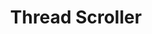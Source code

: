 ---
  id: "20443"
  fieldLayoutId: "89"
  uid: "f2059d68-1995-46f0-a0f0-6cb00662ed91"
  enabled: "1"
  archived: "0"
  dateCreated: "2018-11-03 22:08:42"
  dateUpdated: "2019-01-28 02:47:29"
  siteSettingsId: "20443"
  slug: "thread-scroller"
  siteId: "1"
  uri: "patterns/ios/entry/thread-scroller"
  enabledForSite: "1"
  sectionId: "2"
  typeId: "2"
  authorId: "1"
  postdateCreated: "2018-11-03 22:08:00"
  expirydateCreated: null
  contentId: "20438"
  title: "Thread Scroller"
  field_allColorsComputed: null
  field_allColorsComputedIllustration: null
  field_allColorsComputedThumbnail: null
  field_appDescription: null
  field_appDescriptionSentiment: null
  field_audio: "0"
  field_authorFaq: null
  field_bgThumbPosition: "right bottom"
  field_body: null
  field_captureSize: null
  field_categoriesRaw: "navigability,\ncustomization"
  field_categoryInPlainText: null
  field_coldThumbTransform: null
  field_colorPalette: null
  field_contributorName: null
  field_contributorUrl: null
  field_coverColor: null
  field_dominantColor: null
  field_externalContributor: "0"
  field_fetchWebsiteData: null
  field_fullName: null
  field_gfycatSource: "FantasticEnchantingBluefintuna"
  field_gif: "1"
  field_gumletUrl: null
  field_gumletUrlNoPreParse: null
  field_howHelps: "<p><strong>Navigability and Customization</strong></p>\n<p>Reddit can be described as the largest forum on the internet. Conversation is perhaps the most important element of Reddit's experience. Given the massive amount of content and comments that get posted to Reddit, any element that improves the experience of moving through content greatly impacts the quality of the platform.</p>\n<p>In this case, by providing a thread scroller that allows mobile users to navigate through the massive number of comments, Reddit creates a mobile experience that favors navigability and transitions through the app.</p>\n<p>In the iOS implementation, the ability to reposition the scroller helps users to customize the scrolling experience to their particular needs which also improves the overall experience of the app.</p>"
  field_howWorks: "<p>Reddit is one of the most popular and engaging websites on the internet. All Reddit posts have a comment section where users can express their opinions and discuss the topic relevant to each post.</p>\n<p>Users can post starter comments or reply to other comments. There's no limit for the number of replies, nor the nesting of replies.</p>\n<p>The conversational nature of Reddit usually create threads of parent comments that extend for several screen folds, which means that if users want to move to the next parent comment, they need to scroll through a lot of replies and nested replies.</p>\n<p>Since not all the users are necessarily interested in the conversation threads that form under a parent comment, Reddit provides a nice scroller button that allows users to move from one parent comment to the next one without the need to swipe scroll several times.</p>\n<p>In iOS, the position where the scroller floats can be changed by long pressing and dragging the scroller. This functionality allows users to re-position the scroller to an area that feels comfortable to their scrolling and touch interaction solutions.</p>"
  field_iconColors: null
  field_iconComputedColors: null
  field_illustrationSource: null
  field_imagePathRaw: ""
  field_imageTextOcr: null
  field_depthArticleBody: null
  field_lpSentimentScore: null
  field_lpUrl: null
  field_mediaEmbed: null
  field_mobileId: null
  field_mobileShotSrc: null
  field_newsObject: null
  field_pageFetchJsonString: null
  field_patternSrc: "Reddit"
  field_platformRaw: "iOS"
  field_qualityDescription: null
  field_rawResponse: null
  field_readingDuration: null
  field_readingDurationSeconds: null
  field_readingEaseLevel: null
  field_readingEaseScore: null
  field_references: null
  field_screenshotColors: null
  field_screenshotComputedColors: null
  field_sourceFromArchive: null
  field_strategyDescription: null
  field_thumbColors: null
  field_thumbVideoUrl: null
  field_webDescription: null
  field_webTitle: null
  field_what: "<p>This is a solution found in the Reddit mobile apps. Reddit threads are usually a long chain of comments and sub comments that extend for several screen folds. Reddit provides a scroller button that allows users to move from one parent comment to the next one.</p>"
  root: null
  lft: null
  rgt: null
  level: null
  structureId: null
  layout: layouts/post.njk
---